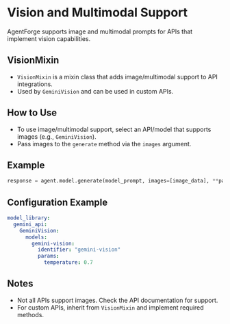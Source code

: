 # Vision and Multimodal Support

AgentForge supports image and multimodal prompts for APIs that implement vision capabilities.

## VisionMixin

- `VisionMixin` is a mixin class that adds image/multimodal support to API integrations.
- Used by `GeminiVision` and can be used in custom APIs.

## How to Use

- To use image/multimodal support, select an API/model that supports images (e.g., `GeminiVision`).
- Pass images to the `generate` method via the `images` argument.

## Example

```python
response = agent.model.generate(model_prompt, images=[image_data], **params)
```

## Configuration Example

```yaml
model_library:
  gemini_api:
    GeminiVision:
      models:
        gemini-vision:
          identifier: "gemini-vision"
          params:
            temperature: 0.7
```

## Notes
- Not all APIs support images. Check the API documentation for support.
- For custom APIs, inherit from `VisionMixin` and implement required methods. 